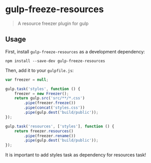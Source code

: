 # gulp-freeze-resources
> A resource freezer plugin for gulp

## Usage

First, install `gulp-freeze-resources` as a development dependency:

```shell
npm install --save-dev gulp-freeze-resources
```

Then, add it to your `gulpfile.js`:

```javascript
var freezer = null;

gulp.task('styles', function () {
    freezer = new Freezer();
    return gulp.src('src/**/*.css')
        .pipe(freezer.freeze())
        .pipe(concat('styles.css'))
        .pipe(gulp.dest('build/public'));
});

gulp.task('resources', ['styles'], function () {
    return freezer.resources()
        .pipe(freezer.rename())
        .pipe(gulp.dest('build/public'));
});
```

It is important to add styles task as dependency for resources task!
